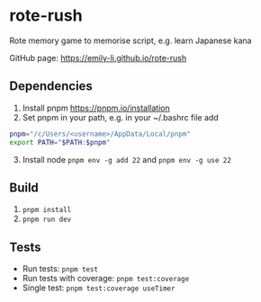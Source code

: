 # rote-rush

Rote memory game to memorise script, e.g. learn Japanese kana

GitHub page: https://emily-li.github.io/rote-rush

## Dependencies

1. Install pnpm https://pnpm.io/installation
2. Set pnpm in your path, e.g. in your ~/.bashrc file add

```bash
pnpm="/c/Users/<username>/AppData/Local/pnpm"
export PATH="$PATH:$pnpm"
```

3. Install node `pnpm env -g add 22` and `pnpm env -g use 22`

## Build

1. `pnpm install`
2. `pnpm run dev`

## Tests

- Run tests: `pnpm test`
- Run tests with coverage: `pnpm test:coverage`
- Single test: `pnpm test:coverage useTimer`
